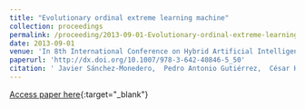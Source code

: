 ```yaml
---
title: "Evolutionary ordinal extreme learning machine"
collection: proceedings
permalink: /proceeding/2013-09-01-Evolutionary-ordinal-extreme-learning-machine
date: 2013-09-01
venue: 'In 8th International Conference on Hybrid Artificial Intelligence Systems (HAIS2013)'
paperurl: 'http://dx.doi.org/10.1007/978-3-642-40846-5_50'
citation: ' Javier Sánchez-Monedero,  Pedro Antonio Gutiérrez,  César Hervás-Martínez, &quot;Evolutionary ordinal extreme learning machine.&quot; In 8th International Conference on Hybrid Artificial Intelligence Systems (HAIS2013), Lecture Notes in Computer Science (LNCS), Vol.8073, 2013, Salamanca (Spain), pp.500-509.'
---
```

[Access paper here](http://dx.doi.org/10.1007/978-3-642-40846-5_50){:target="_blank"}
